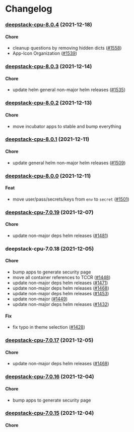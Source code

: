 # Changelog<br>


<a name="deepstack-cpu-8.0.4"></a>
### [deepstack-cpu-8.0.4](https://github.com/truecharts/apps/compare/deepstack-cpu-8.0.3...deepstack-cpu-8.0.4) (2021-12-18)

#### Chore

* cleanup questions by removing hidden dicts ([#1558](https://github.com/truecharts/apps/issues/1558))
* App-Icon Organization ([#1539](https://github.com/truecharts/apps/issues/1539))



<a name="deepstack-cpu-8.0.3"></a>
### [deepstack-cpu-8.0.3](https://github.com/truecharts/apps/compare/deepstack-cpu-8.0.2...deepstack-cpu-8.0.3) (2021-12-14)

#### Chore

* update helm general non-major helm releases ([#1535](https://github.com/truecharts/apps/issues/1535))



<a name="deepstack-cpu-8.0.2"></a>
### [deepstack-cpu-8.0.2](https://github.com/truecharts/apps/compare/deepstack-cpu-8.0.1...deepstack-cpu-8.0.2) (2021-12-13)

#### Chore

* move incubator apps to stable and bump everything



<a name="deepstack-cpu-8.0.1"></a>
### [deepstack-cpu-8.0.1](https://github.com/truecharts/apps/compare/deepstack-cpu-8.0.0...deepstack-cpu-8.0.1) (2021-12-11)

#### Chore

* update general helm non-major helm releases ([#1509](https://github.com/truecharts/apps/issues/1509))



<a name="deepstack-cpu-8.0.0"></a>
### [deepstack-cpu-8.0.0](https://github.com/truecharts/apps/compare/deepstack-cpu-7.0.19...deepstack-cpu-8.0.0) (2021-12-11)

#### Feat

* move user/pass/secrets/keys from `env` to `secret` ([#1501](https://github.com/truecharts/apps/issues/1501))



<a name="deepstack-cpu-7.0.19"></a>
### [deepstack-cpu-7.0.19](https://github.com/truecharts/apps/compare/deepstack-cpu-7.0.18...deepstack-cpu-7.0.19) (2021-12-07)

#### Chore

* update non-major deps helm releases ([#1481](https://github.com/truecharts/apps/issues/1481))



<a name="deepstack-cpu-7.0.18"></a>
### deepstack-cpu-7.0.18 (2021-12-05)

#### Chore

* bump apps to generate security page
* move all container references to TCCR ([#1448](https://github.com/truecharts/apps/issues/1448))
* update non-major deps helm releases ([#1471](https://github.com/truecharts/apps/issues/1471))
* update non-major deps helm releases ([#1468](https://github.com/truecharts/apps/issues/1468))
* update non-major deps helm releases ([#1453](https://github.com/truecharts/apps/issues/1453))
* update non-major ([#1449](https://github.com/truecharts/apps/issues/1449))
* update non-major deps helm releases ([#1432](https://github.com/truecharts/apps/issues/1432))

#### Fix

* fix typo in theme selection ([#1428](https://github.com/truecharts/apps/issues/1428))



<a name="deepstack-cpu-7.0.17"></a>
### [deepstack-cpu-7.0.17](https://github.com/truecharts/apps/compare/deepstack-cpu-7.0.16...deepstack-cpu-7.0.17) (2021-12-05)

#### Chore

* update non-major deps helm releases ([#1468](https://github.com/truecharts/apps/issues/1468))



<a name="deepstack-cpu-7.0.16"></a>
### [deepstack-cpu-7.0.16](https://github.com/truecharts/apps/compare/deepstack-cpu-7.0.15...deepstack-cpu-7.0.16) (2021-12-04)

#### Chore

* bump apps to generate security page



<a name="deepstack-cpu-7.0.15"></a>
### [deepstack-cpu-7.0.15](https://github.com/truecharts/apps/compare/deepstack-cpu-7.0.14...deepstack-cpu-7.0.15) (2021-12-04)

#### Chore
